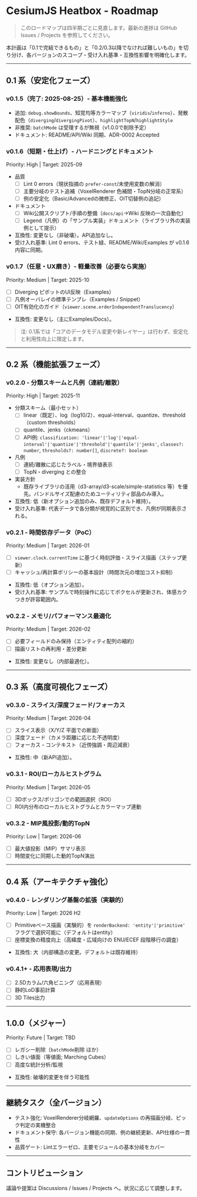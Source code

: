 # CesiumJS Heatbox - Roadmap

> このロードマップは四半期ごとに見直します。最新の進捗は GitHub Issues / Projects を参照してください。

本計画は「0.1で完結できるもの」と「0.2/0.3以降でなければ難しいもの」を切り分け、各バージョンのスコープ・受け入れ基準・互換性影響を明確化します。

---

## 0.1 系（安定化フェーズ）

### v0.1.5（完了: 2025-08-25）- 基本機能強化
- 追加: `debug.showBounds`、知覚均等カラーマップ（`viridis`/`inferno`）、発散配色（`diverging`/`divergingPivot`）、`highlightTopN`/`highlightStyle`
- 非推奨: `batchMode` は受理するが無視（v1.0.0で削除予定）
- ドキュメント: README/API/Wiki 同期、ADR-0002 Accepted

### v0.1.6（短期・仕上げ）- ハードニングとドキュメント
Priority: High | Target: 2025-09
- 品質
  - [ ] Lint 0 errors（現状指摘の `prefer-const`/未使用変数の解消）
  - [ ] 主要分岐のテスト追補（VoxelRenderer 色補間・TopN分岐の正常系）
  - [ ] 例の安定化（Basic/Advancedの微修正、OIT切替例の追記）
- ドキュメント
  - [ ] Wiki公開スクリプト/手順の整備（`docs/api`→Wiki 反映の一次自動化）
  - [ ] Legend（凡例）の「サンプル実装」ドキュメント（ライブラリ外の実装例として提示）
- 互換性: 変更なし（非破壊）。API追加なし。
- 受け入れ基準: Lint 0 errors、テスト緑、README/Wiki/Examples が v0.1.6 内容に同期。

### v0.1.7（任意・UX磨き）- 軽量改善（必要なら実施）
Priority: Medium | Target: 2025-10
- [ ] Diverging ピボットのUI反映（Examples）
- [ ] 凡例オーバレイの標準テンプレ（Examples / Snippet）
- [ ] OIT有効化のガイド（`viewer.scene.orderIndependentTranslucency`）
- 互換性: 変更なし（主にExamples/Docs）。

> 注: 0.1系では「コアのデータモデル変更や新レイヤー」は行わず、安定化と利用性向上に限定します。

---

## 0.2 系（機能拡張フェーズ）

### v0.2.0 - 分類スキームと凡例（連続/離散）
Priority: High | Target: 2025-11
- 分類スキーム（最小セット）
  - [ ] linear（既定）、log（log10/2）、equal-interval、quantize、threshold（custom thresholds）
  - [ ] quantile、jenks（ckmeans）
  - [ ] API例: `classification: 'linear'|'log'|'equal-interval'|'quantize'|'threshold'|'quantile'|'jenks'`, `classes?: number`, `thresholds?: number[]`, `discrete?: boolean`
- 凡例
  - [ ] 連続/離散に応じたラベル・境界値表示
  - [ ] TopN・diverging との整合
- 実装方針
  - 既存ライブラリの活用（d3-array/d3-scale/simple-statistics 等）を優先。バンドルサイズ配慮のためユーティリティ部品のみ導入。
- 互換性: 低（新オプション追加のみ、既存デフォルト維持）。
- 受け入れ基準: 代表データで各分類が視覚的に区別でき、凡例が同期表示される。

### v0.2.1 - 時間依存データ（PoC）
Priority: Medium | Target: 2026-01
- [ ] `viewer.clock.currentTime` に基づく時刻評価・スライス描画（ステップ更新）
- [ ] キャッシュ/再計算ポリシーの基本設計（時間次元の増加コスト抑制）
- 互換性: 低（オプション追加）。
- 受け入れ基準: サンプルで時刻操作に応じてボクセルが更新され、体感カクつきが許容範囲内。

### v0.2.2 - メモリ/パフォーマンス最適化
Priority: Medium | Target: 2026-02
- [ ] 必要フィールドのみ保持（エンティティ配列の縮約）
- [ ] 描画リストの再利用・差分更新
- 互換性: 変更なし（内部最適化）。

---

## 0.3 系（高度可視化フェーズ）

### v0.3.0 - スライス/深度フェード/フォーカス
Priority: Medium | Target: 2026-04
- [ ] スライス表示（X/Y/Z 平面での断面）
- [ ] 深度フェード（カメラ距離に応じた不透明度）
- [ ] フォーカス・コンテキスト（近傍強調・周辺減衰）
- 互換性: 中（新API追加）。

### v0.3.1 - ROI/ローカルヒストグラム
Priority: Medium | Target: 2026-05
- [ ] 3Dボックス/ポリゴンでの範囲選択（ROI）
- [ ] ROI内分布のローカルヒストグラムとカラーマップ連動

### v0.3.2 - MIP風投影/動的TopN
Priority: Low | Target: 2026-06
- [ ] 最大値投影（MIP）サマリ表示
- [ ] 時間変化に同期した動的TopN演出

---

## 0.4 系（アーキテクチャ強化）

### v0.4.0 - レンダリング基盤の拡張（実験的）
Priority: Low | Target: 2026 H2
- [ ] Primitiveベース描画（実験的）を `renderBackend: 'entity'|'primitive'` フラグで選択可能に（デフォルトはentity）
- [ ] 座標変換の精度向上（高緯度・広域向けの ENU/ECEF 段階移行の調査）
- 互換性: 大（内部構造の変更。デフォルトは既存維持）

### v0.4.1+ - 応用表現/出力
- [ ] 2.5Dカラム/六角ビニング（応用表現）
- [ ] 静的LoD事前計算
- [ ] 3D Tiles出力

---

## 1.0.0（メジャー）

Priority: Future | Target: TBD
- [ ] レガシー削除（`batchMode`削除 ほか）
- [ ] しきい値面（等値面; Marching Cubes）
- [ ] 高度な統計分析/監視
- 互換性: 破壊的変更を伴う可能性

---

## 継続タスク（全バージョン）

- テスト強化: VoxelRenderer分岐網羅、`updateOptions` の再描画分岐、ピック判定の実機整合
- ドキュメント保守: 各バージョン機能の同期、例の継続更新、API仕様の一貫性
- 品質ゲート: Lintエラーゼロ、主要モジュールの基本分岐をカバー

---

## コントリビューション

議論や提案は Discussions / Issues / Projects へ。状況に応じて調整します。

